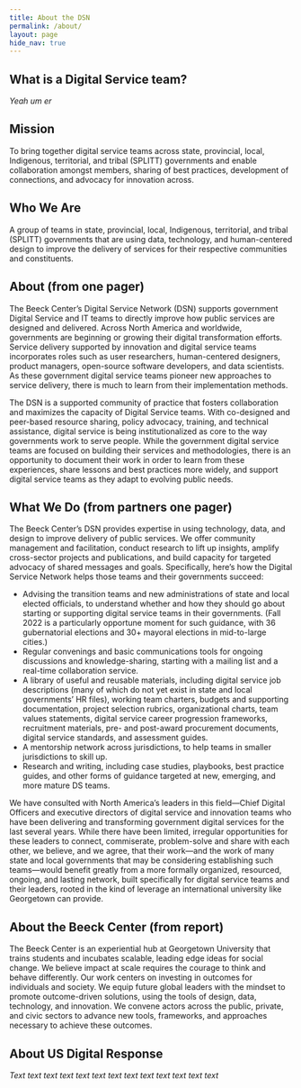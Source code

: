 ```yaml
---
title: About the DSN
permalink: /about/
layout: page
hide_nav: true
---
```


## What is a Digital Service team?
_Yeah um er_

## Mission
To bring together digital service teams across state, provincial, local, Indigenous, territorial, and tribal (SPLITT) governments and enable collaboration amongst members, sharing of best practices, development of connections, and advocacy for innovation across.

## Who We Are
A group of teams in state, provincial, local, Indigenous, territorial, and tribal (SPLITT) governments that are using data, technology, and human-centered design to improve the delivery of services for their respective communities and constituents.

## About (from one pager)
The Beeck Center’s Digital Service Network (DSN) supports government Digital Service and IT teams to directly improve how public services are designed and delivered. Across North America and worldwide, governments are beginning or growing their digital transformation efforts. Service delivery supported by innovation and digital service teams incorporates roles such as user researchers, human-centered designers, product managers, open-source software developers, and data scientists. As these government digital service teams pioneer new approaches to service delivery, there is much to learn from their implementation methods. 

The DSN is a supported community of practice that fosters collaboration and maximizes the capacity of Digital Service teams. With co-designed and peer-based resource sharing, policy advocacy, training, and technical assistance, digital service is being institutionalized as core to the way governments work to serve people. While the government digital service teams are focused on building their services and methodologies, there is an opportunity to document their work in order to learn from these experiences, share lessons and best practices more widely, and support digital service teams as they adapt to evolving public needs.

## What We Do (from partners one pager)
The Beeck Center’s DSN provides expertise in using technology, data, and design to improve delivery of public services. We offer community management and facilitation, conduct research to lift up insights, amplify cross-sector projects and publications, and build capacity for targeted advocacy of shared messages and goals. Specifically, here’s how the Digital Service Network helps those teams and their governments succeed:

* Advising the transition teams and new administrations of state and local elected officials, to  understand whether and how they should go about starting or supporting digital service teams in their governments. (Fall 2022 is a particularly opportune moment for such guidance, with 36 gubernatorial elections and 30+ mayoral elections in mid-to-large cities.)
* Regular convenings and basic communications tools for ongoing discussions and knowledge-sharing, starting with a mailing list and a real-time collaboration service.
* A library of useful and reusable materials, including digital service job descriptions (many of which do not yet exist in state and local governments’ HR files), working team charters, budgets and supporting documentation, project selection rubrics, organizational charts, team values statements, digital service career progression frameworks, recruitment materials, pre- and post-award procurement documents, digital service standards, and assessment guides.
* A mentorship network across jurisdictions, to help teams in smaller jurisdictions to skill up.
* Research and writing, including case studies, playbooks, best practice guides, and other forms of guidance targeted at new, emerging, and more mature DS teams.

We have consulted with North America’s leaders in this field—Chief Digital Officers and executive directors of digital service and innovation teams who have been delivering and transforming government digital services for the last several years. While there have been limited, irregular opportunities for these leaders to connect, commiserate, problem-solve and share with each other, we believe, and we agree, that their work—and the work of many state and local governments that may be considering establishing such teams—would benefit greatly from a more formally organized, resourced, ongoing, and lasting network, built specifically for digital service teams and their leaders, rooted in the kind of leverage an international university like Georgetown can provide.

## About the Beeck Center (from report)
The Beeck Center is an experiential hub at Georgetown University that trains students and incubates scalable, leading edge ideas for social change. We believe impact at scale requires the courage to think and behave differently. Our work centers on investing in outcomes for individuals and society. We equip future global leaders with the mindset to promote outcome-driven solutions, using the tools of design, data, technology, and innovation. We convene actors across the public, private, and civic sectors to advance new tools, frameworks, and approaches necessary to achieve these outcomes. 

## About US Digital Response
_Text text text text text text text text text text text text text_

